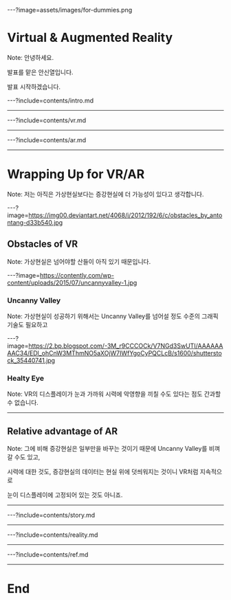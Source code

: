 ---?image=assets/images/for-dummies.png

# Virtual & Augmented Reality

Note: 안녕하세요.

발표를 맡은 안신열입니다.

발표 시작하겠습니다.

---?include=contents/intro.md

---

---?include=contents/vr.md

---

---?include=contents/ar.md

---

# Wrapping Up for VR/AR

Note: 저는 아직은 가상현실보다는 증강현실에 더 가능성이 있다고 생각합니다.

---?image=https://img00.deviantart.net/4068/i/2012/192/6/c/obstacles_by_antontang-d33b540.jpg

## Obstacles of VR

Note: 가상현실은 넘어야할 산들이 아직 있기 때문입니다.

---?image=https://contently.com/wp-content/uploads/2015/07/uncannyvalley-1.jpg

### Uncanny Valley

Note: 가상현실이 성공하기 위해서는 Uncanny Valley를 넘어설 정도 수준의 그래픽 기술도 필요하고

---?image=https://2.bp.blogspot.com/-3M_r9CCCOCk/V7NGd3SwUTI/AAAAAAAAC34/EDl_ohCnW3MThmNO5aXOjW7IWfYgoCyPQCLcB/s1600/shutterstock_35440741.jpg

### Healty Eye

Note: VR의 디스플레이가 눈과 가까워 시력에 악영향을 끼칠 수도 있다는 점도 간과할 수 없습니다.

---

## Relative advantage of AR

Note: 그에 비해 증강현실은 일부만을 바꾸는 것이기 때문에 Uncanny Valley를 비껴갈 수도 있고,

시력에 대한 것도, 증강현실의 데이터는 현실 위에 덧씌워지는 것이니 VR처럼 지속적으로

눈이 디스플레이에 고정되어 있는 것도 아니죠.

---

---?include=contents/story.md

---

---?include=contents/reality.md

---

---?include=contents/ref.md

---

# End
